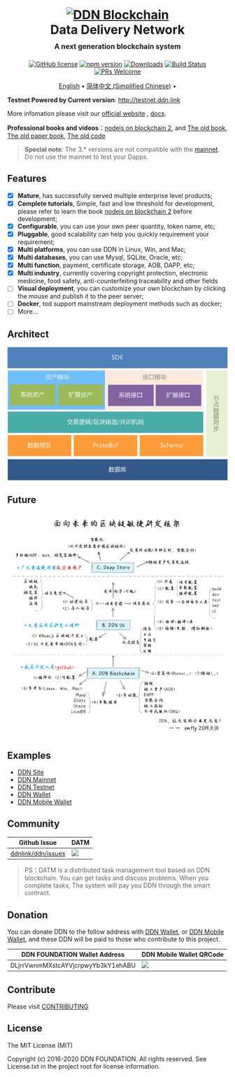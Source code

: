 <h1 align="center">
  <a href="https://ddn.link"><img src="https://avatars3.githubusercontent.com/u/34602359?s=200&v=4" alt="DDN Blockchain" width="200"></a>
  <br>
  Data Delivery Network
  <br>
  <span style="font-size: 16px;">A next generation blockchain system</span>
  <br>
</h1>

<p align="center">
  <a href="https://github.com/ddnlink/ddn/blob/master/LICENSE"><img src="https://img.shields.io/badge/license-MIT-blue.svg" alt="GitHub license"></a>
  <a href="https://www.npmjs.com/package/ddn"><img src="https://img.shields.io/npm/v/ddn.svg?style=flat" alt="npm version"></a>
  <a href="https://www.npmjs.com/package/ddn"><img src="https://img.shields.io/npm/dm/ddn.svg?style=flat" alt="Downloads"></a>
  <a href="https://github.com/ddnlink/ddn/actions"><img src="https://github.com/ddnlink/ddn/workflows/Node.js%20CI/badge.svg" alt="Build Status"></a>
  <a href="http://docs.ddn.link/#/community/greenpaper"><img src="https://img.shields.io/badge/PRs-welcome-brightgreen.svg" alt="PRs Welcome"></a>
</p>

<p align="center">
  <a href="/README.md">English</a> •
  <a href="/README-zh-CN.md">简体中文 (Simplified Chinese)</a> •
</p>


**Testnet Powered by Current version**: <http://testnet.ddn.link>

More infomation please visit our [official website](https://www.ddn.link) , [docs](http://docs.ddn.link).

**Professional books and videos**：[nodejs on blockchain 2](https://github.com/imfly/blockchain-on-nodejs), and [The old book](https://github.com/imfly/bitcoin-on-nodejs), [The old paper book](https://item.jd.com/12206128.html), [The old code](https://github.com/ebookcoin/ebookcoin)

> **Special note**: The 3.* versions are not compatible with the [mainnet](http://mainnet.ddn.link). Do not use the mainnet to test your Dapps.

## Features

- [x] **Mature**, has successfully served multiple enterprise level products;
- [x] **Complete tutorials**, Simple, fast and low threshold for development, please refer to learn the book [nodejs on blockchain 2](https://github.com/imfly/blockchain-on-nodejs) before development;
- [x] **Configurable**, you can use your own peer quantity, token name, etc;
- [x] **Pluggable**, good scalability can help you quickly requirement your requirement;
- [x] **Multi platforms**, you can use DDN in Linux, Win, and Mac;
- [x] **Multi databases**, you can use Mysql, SQLite, Oracle, etc;
- [x] **Multi function**, payment, certificate storage, AOB, DAPP, etc;
- [x] **Multi industry**, currently covering copyright protection, electronic medicine, food safety, anti-counterfeiting traceability and other fields
- [ ] **Visual deployment**, you can customize your own blockchain by clicking the mouse and publish it to the peer server;
- [ ] **Docker**, tod support mainstream deployment methods such as docker;
- [ ] More...

## Architect

![架构图](./docs/images/ddn-framework.jpg)

## Future

![](./docs/images/architect.jpeg)

## Examples

- [DDN Site](https://ddn.link)
- [DDN Mainnet](http://mainnet.ddn.link)
- [DDN Testnet](http://mainnet.ddn.link)
- [DDN Wallet](http://wallet.ddn.link)
- [DDN Mobile Wallet](https://www.ddn.link/product/wallet)

## Community

| Github Issue | DATM |
| ------------------------------------------------------- | ------------------------------------------------------------------------------------------- |
| [ddnlink/ddn/issues](https://github.com/ddnlink/ddn/issues) | <img src="./doc/images/datm.jpg" width="200px">| 

> PS：DATM is a distributed task management tool based on DDN blockchain. You can get tasks and discuss problems. When you complete tasks, The system will pay you DDN through the smart contract.

## Donation

You can donate DDN to the follow address with [DDN Wallet](http://wallet.ddn.link), or [DDN Mobile Wallet](https://www.ddn.link/product/wallet), and these DDN will be paid to those who contribute to this project.

| DDN FOUNDATION Wallet Address | DDN Mobile Wallet QRCode |
| ------------------------------------------------------- | ------------------------------------------------------------------------------------------- |
| DLjrrVwnmMXstcAYVjcrpwyYb3kY1ehABU | ![](./doc/images/foundation.png) | 

## Contribute

Please visit [CONTRIBUTING](./docs/guide/contributing.md)

## License

The MIT License (MIT)

Copyright (c) 2016-2020 DDN FOUNDATION. All rights reserved. See License.txt in the project root for license information.
